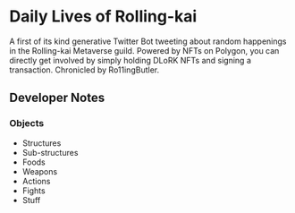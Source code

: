 # Daily Lives of Rolling-kai

A first of its kind generative Twitter Bot tweeting about random happenings in the Rolling-kai Metaverse guild. Powered by NFTs on Polygon, you can directly get involved by simply holding DLoRK NFTs and signing a transaction. Chronicled by Ro11ingButler.



## Developer Notes 

### Objects
* Structures
* Sub-structures
* Foods
* Weapons
* Actions
* Fights
* Stuff